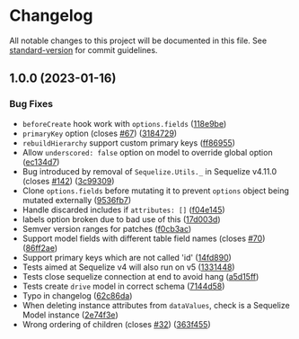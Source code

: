 # Changelog

All notable changes to this project will be documented in this file. See [standard-version](https://github.com/conventional-changelog/standard-version) for commit guidelines.

## 1.0.0 (2023-01-16)


### Bug Fixes

* `beforeCreate` hook work with `options.fields` ([118e9be](https://github.com/astrosoftpro/sequelize-hierarchy-next/commit/118e9be476985f42cb95c8aed1c07dbd4e5baed0))
* `primaryKey` option (closes [#67](https://github.com/astrosoftpro/sequelize-hierarchy-next/issues/67)) ([3184729](https://github.com/astrosoftpro/sequelize-hierarchy-next/commit/31847291c4daf1e0a2bdb434a97903063bb78b70))
* `rebuildHierarchy` support custom primary keys ([ff86955](https://github.com/astrosoftpro/sequelize-hierarchy-next/commit/ff869559906a355447b2b83fcddf1ae9903dbe1d))
* Allow `underscored: false` option on model to override global option ([ec134d7](https://github.com/astrosoftpro/sequelize-hierarchy-next/commit/ec134d70ba2c36a3ec3206c5ff6a261e70057f51))
* Bug introduced by removal of `Sequelize.Utils._` in Sequelize v4.11.0 (closes [#142](https://github.com/astrosoftpro/sequelize-hierarchy-next/issues/142)) ([3c99309](https://github.com/astrosoftpro/sequelize-hierarchy-next/commit/3c99309ebd610814decc8581d6f9d212cdea70a7))
* Clone `options.fields` before mutating it to prevent `options` object being mutated externally ([9536fb7](https://github.com/astrosoftpro/sequelize-hierarchy-next/commit/9536fb74492c7a57596ec212764d2c8014b9657b))
* Handle discarded includes if `attributes: []` ([f04e145](https://github.com/astrosoftpro/sequelize-hierarchy-next/commit/f04e145d2dc7d1b50230be67e5d924a1141cad46))
* labels option broken due to bad use of this ([17d003d](https://github.com/astrosoftpro/sequelize-hierarchy-next/commit/17d003df3faabd525f3f6adae7f95118e3c7f1ec))
* Semver version ranges for patches ([f0cb3ac](https://github.com/astrosoftpro/sequelize-hierarchy-next/commit/f0cb3ac208519ce0e2ed34e81775eb6739e0448f))
* Support model fields with different table field names (closes [#70](https://github.com/astrosoftpro/sequelize-hierarchy-next/issues/70)) ([86ff2ae](https://github.com/astrosoftpro/sequelize-hierarchy-next/commit/86ff2ae3b30a04b3f54328769e7d83681a56281d))
* Support primary keys which are not called 'id' ([14fd890](https://github.com/astrosoftpro/sequelize-hierarchy-next/commit/14fd890d3e245cc5546ef909516db6c7f03d7f3e))
* Tests aimed at Sequelize v4 will also run on v5 ([1331448](https://github.com/astrosoftpro/sequelize-hierarchy-next/commit/1331448bbe2656167a2f207a2b26cdad6e6e9cc9))
* Tests close sequelize connection at end to avoid hang ([a5d15ff](https://github.com/astrosoftpro/sequelize-hierarchy-next/commit/a5d15ff10af5758ebe922d60a7908c601181e71b))
* Tests create `drive` model in correct schema ([7144d58](https://github.com/astrosoftpro/sequelize-hierarchy-next/commit/7144d58964845b7c0d69bcce77aa7c42f02d7620))
* Typo in changelog ([62c86da](https://github.com/astrosoftpro/sequelize-hierarchy-next/commit/62c86da80e351c1d0f9d0ffc0f9b13b1cd446326))
* When deleting instance attributes from `dataValues`, check is a Sequelize Model instance ([2e74f3e](https://github.com/astrosoftpro/sequelize-hierarchy-next/commit/2e74f3ee2deb96bba8a9bafba762bf2e26554471))
* Wrong ordering of children (closes [#32](https://github.com/astrosoftpro/sequelize-hierarchy-next/issues/32)) ([363f455](https://github.com/astrosoftpro/sequelize-hierarchy-next/commit/363f45533e2002cee0c4d72f4135effb9afc2edd))
